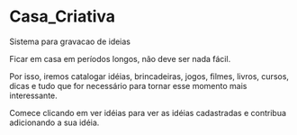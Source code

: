 # Casa_Criativa

Sistema para gravacao de ideias

Ficar em casa em períodos longos, não deve ser nada fácil.

Por isso, iremos catalogar idéias, brincadeiras, jogos, filmes, livros, cursos, dicas e tudo que for necessário para tornar 
esse momento mais interessante.

Comece clicando em ver idéias para ver as idéias cadastradas e contribua adicionando a sua idéia.
